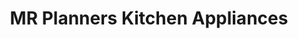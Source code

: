 ---
title: "MR Planners Kitchen Appliances"
url: /decatur/mr-planners-kitchen-appliances/
shop: Haushaltsgeräte
---